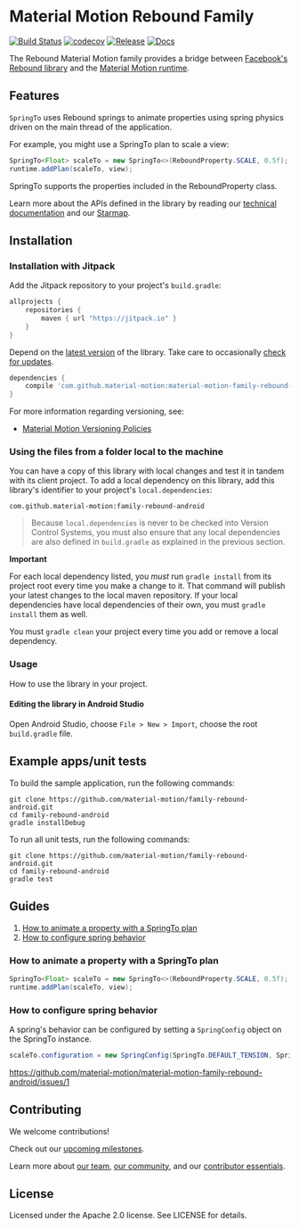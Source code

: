 # Material Motion Rebound Family

[![Build Status](https://travis-ci.org/material-motion/family-rebound-android.svg?branch=develop)](https://travis-ci.org/material-motion/family-rebound-android)
[![codecov](https://codecov.io/gh/material-motion/family-rebound-android/branch/develop/graph/badge.svg)](https://codecov.io/gh/material-motion/family-rebound-android)
[![Release](https://img.shields.io/github/release/material-motion/family-rebound-android.svg)](https://github.com/material-motion/family-rebound-android/releases/latest)
[![Docs](https://img.shields.io/badge/jitpack-docs-green.svg)](https://jitpack.io/com/github/material-motion/family-rebound-android/stable-SNAPSHOT/javadoc/)

The Rebound Material Motion family provides a bridge between
[Facebook's Rebound library](https://github.com/facebook/rebound) and the
[Material Motion runtime](https://github.com/material-motion/runtime-android).

## Features

`SpringTo` uses Rebound springs to animate properties using spring physics driven on the main thread of
the application.

For example, you might use a SpringTo plan to scale a view:

```java
SpringTo<Float> scaleTo = new SpringTo<>(ReboundProperty.SCALE, 0.5f);
runtime.addPlan(scaleTo, view);
```

SpringTo supports the properties included in the ReboundProperty class.

Learn more about the APIs defined in the library by reading our
[technical documentation](https://jitpack.io/com/github/material-motion/family-rebound-android/1.1.0/javadoc/) and our
[Starmap](https://material-motion.github.io/material-motion/starmap/).

## Installation

### Installation with Jitpack

Add the Jitpack repository to your project's `build.gradle`:

```gradle
allprojects {
    repositories {
        maven { url "https://jitpack.io" }
    }
}
```

Depend on the [latest version](https://github.com/material-motion/family-rebound-android/releases) of the library.
Take care to occasionally [check for updates](https://github.com/ben-manes/gradle-versions-plugin).

```gradle
dependencies {
    compile 'com.github.material-motion:material-motion-family-rebound-android:1.1.0'
}
```

For more information regarding versioning, see:

- [Material Motion Versioning Policies](https://material-motion.github.io/material-motion/team/essentials/core_team_contributors/release_process#versioning)

### Using the files from a folder local to the machine

You can have a copy of this library with local changes and test it in tandem
with its client project. To add a local dependency on this library, add this
library's identifier to your project's `local.dependencies`:

```
com.github.material-motion:family-rebound-android
```

> Because `local.dependencies` is never to be checked into Version Control
Systems, you must also ensure that any local dependencies are also defined in
`build.gradle` as explained in the previous section.

**Important**

For each local dependency listed, you *must* run `gradle install` from its
project root every time you make a change to it. That command will publish your
latest changes to the local maven repository. If your local dependencies have
local dependencies of their own, you must `gradle install` them as well.

You must `gradle clean` your project every time you add or remove a local
dependency.

### Usage

How to use the library in your project.

#### Editing the library in Android Studio

Open Android Studio,
choose `File > New > Import`,
choose the root `build.gradle` file.

## Example apps/unit tests

To build the sample application, run the following commands:

    git clone https://github.com/material-motion/family-rebound-android.git
    cd family-rebound-android
    gradle installDebug

To run all unit tests, run the following commands:

    git clone https://github.com/material-motion/family-rebound-android.git
    cd family-rebound-android
    gradle test

## Guides

1. [How to animate a property with a SpringTo plan](#how-to-animate-a-property-with-a-springto-plan)
2. [How to configure spring behavior](#how-to-configure-spring-behavior)

### How to animate a property with a SpringTo plan

```java
SpringTo<Float> scaleTo = new SpringTo<>(ReboundProperty.SCALE, 0.5f);
runtime.addPlan(scaleTo, view);
```

### How to configure spring behavior

A spring's behavior can be configured by setting a `SpringConfig` object on the SpringTo
instance.

```java
scaleTo.configuration = new SpringConfig(SpringTo.DEFAULT_TENSION, SpringTo.DEFAULT_FRICTION);
```

https://github.com/material-motion/material-motion-family-rebound-android/issues/1

## Contributing

We welcome contributions!

Check out our [upcoming milestones](https://github.com/material-motion/family-rebound-android/milestones).

Learn more about [our team](https://material-motion.github.io/material-motion/team/),
[our community](https://material-motion.github.io/material-motion/team/community/), and
our [contributor essentials](https://material-motion.github.io/material-motion/team/essentials/).

## License

Licensed under the Apache 2.0 license. See LICENSE for details.

